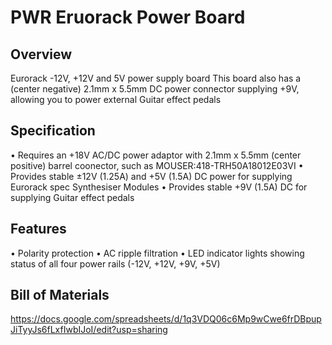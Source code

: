 # PWR Eruorack Power Board

## Overview
Eurorack -12V, +12V and 5V power supply board
This board also has a (center negative) 2.1mm x 5.5mm DC power connector supplying +9V, allowing you to power external Guitar effect pedals

## Specification
• Requires an +18V AC/DC power adaptor with 2.1mm x 5.5mm (center positive) barrel coonector, such as MOUSER:418-TRH50A18012E03VI
• Provides stable ±12V (1.25A) and +5V (1.5A) DC power for supplying Eurorack spec Synthesiser Modules
• Provides stable +9V (1.5A) DC for supplying Guitar effect pedals  

## Features
• Polarity protection
• AC ripple filtration
• LED indicator lights showing status of all four power rails (-12V, +12V, +9V, +5V)

## Bill of Materials
https://docs.google.com/spreadsheets/d/1q3VDQ06c6Mp9wCwe6frDBpupJiTyyJs6fLxfIwbIJoI/edit?usp=sharing